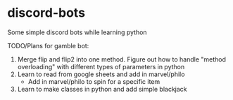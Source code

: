 # discord-bots
Some simple discord bots while learning python

TODO/Plans for gamble bot:

  1) Merge flip and flip2 into one method. Figure out how to handle "method overloading" with different types of parameters in python  
  2) Learn to read from google sheets and add in marvel/philo  
     - Add in marvel/philo to spin for a specific item  
  3) Learn to make classes in python and add simple blackjack
